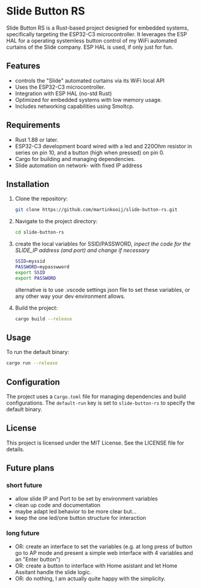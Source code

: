 # Slide Button RS

Slide Button RS is a Rust-based project designed for embedded systems, specifically targeting the ESP32-C3 microcontroller. It leverages the ESP HAL for a operating systemless button control of my WiFi automated curtains of the Slide company. ESP HAL is used, if only just for fun. 

## Features
- controls the "Slide" automated curtains via its WiFi local API
- Uses the ESP32-C3 microcontroller.
- Integration with ESP HAL (no-std Rust)
- Optimized for embedded systems with low memory usage.
- Includes networking capabilities using Smoltcp.


## Requirements
- Rust 1.88 or later.
- ESP32-C3 development board wired with a led and 220Ohm resistor in series on pin 10, and a button (high when pressed) on pin 0. 
- Cargo for building and managing dependencies.
- Slide automation on network- with fixed IP address

## Installation
1. Clone the repository:
   ```bash
   git clone https://github.com/martinkooij/slide-button-rs.git
   ```
2. Navigate to the project directory:
   ```bash
   cd slide-button-rs
   ```
3. create the local variables for SSID/PASSWORD, *inpect the code for the SLIDE_IP address (and port) and change if necessary*
    ```bash
    SSID=myssid
    PASSWORD=mypasswword
    export SSID
    export PASSWORD
    ```
    slternative is to use .vscode settings json file to set these variables, or any other way your dev environment allows. 

3. Build the project:
   ```bash
   cargo build --release
   ```

## Usage
To run the default binary:
```bash
cargo run --release
```

## Configuration
The project uses a `Cargo.toml` file for managing dependencies and build configurations. The `default-run` key is set to `slide-button-rs` to specify the default binary.

## License
This project is licensed under the MIT License. See the LICENSE file for details.

## Future plans
### short future
- allow slide IP and Port to be set by environment variables 
- clean up code and documentation
- maybe adapt led behavior to be more clear but...
- keep the one led/one button structure for interaction
### long future
- OR: create an interface to set the variables (e.g. at long press of button go to AP mode and present a simple web interface with 4 variables and an "Enter button")
- OR: create a button to interface with Home asistant and let Home Assitant handle the slide logic. 
- OR: do nothing, I am actually quite happy with the simplicity. 
